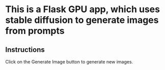 # This is a Flask GPU app, which uses stable diffusion to generate images from prompts
## Instructions
Click on the Generate Image button to generate new images.
